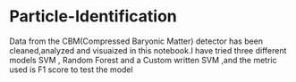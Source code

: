 # Particle-Identification
Data from the CBM(Compressed Baryonic Matter) detector has been cleaned,analyzed and visuaized in this notebook.I have tried three different models SVM , Random Forest and a Custom written SVM ,and the metric used is F1 score to test the model 

